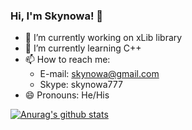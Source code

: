 ### Hi, I'm Skynowa! 👋

- 🔭 I’m currently working on xLib library
- 🌱 I’m currently learning C++
- 📫 How to reach me:
  - E-mail:  skynowa@gmail.com
  - Skype:   skynowa777
- 😄 Pronouns: He/His

<!-- - 🤔 I’m looking for help with ... -->
<!-- - 👯 I’m looking to collaborate on ... -->
<!-- - ⚡ Fun fact: ... -->

[![Anurag's github stats](https://github-readme-stats.vercel.app/api?username=skynowa)](https://github.com/skynowa)
